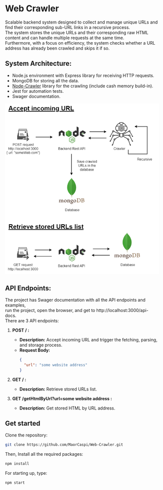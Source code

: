 # Web Crawler

Scalable backend system designed to collect and manage unique URLs and find their corresponding sub-URL links in a recursive process.<br/>
The system stores the unique URLs and their corresponding raw HTML content and can handle multiple requests at the same time.<br/>
Furthermore, with a focus on efficiency, the system checks whether a URL address has already been crawled and skips it if so.

## System Architecture:

- Node.js environment with Express library for receiving HTTP requests.<br/>
- MongoDB for storing all the data.<br/>
- [Node-Crawler](https://www.npmjs.com/package/crawler) library for the crawling (include cash memory build-in).<br/>
- Jest for automation tests.<br/>
- Swager documentation.

![Diagram](system%20design/system%20design.png)

## API Endpoints:

The project has Swager documentation with all the API endpoints and examples,<br/>
run the project, open the browser, and get to http://localhost:3000/api-docs.<br/>
There are 3 API endpoints:

1. **POST / :**
   - **Description:** Accept incoming URL and trigger the fetching, parsing, and storage process.
   - **Request Body:** 
     ```json
     {
       "url": "some website address"
     }
     ```

2. **GET / :**
   - **Description:** Retrieve stored URLs list.


3. **GET /getHtmlByUrl?url=some website address :**
   - **Description:** Get stored HTML by URL address.

## Get started
Clone the repository:
```sh
git clone https://github.com/MaorCaspi/Web-Crawler.git
```
Then, Install all the required packages:
```sh
npm install
```
For starting up, type:
```sh
npm start
```
